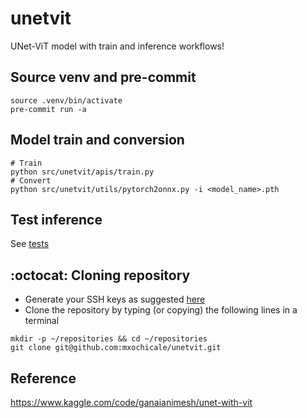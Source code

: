 # unetvit
UNet-ViT model with train and inference workflows!

## Source venv and pre-commit
```
source .venv/bin/activate
pre-commit run -a
```

## Model train and conversion
```
# Train
python src/unetvit/apis/train.py 
# Convert
python src/unetvit/utils/pytorch2onnx.py -i <model_name>.pth
```

## Test inference
See [tests](tests)


## :octocat: Cloning repository
* Generate your SSH keys as suggested [here](https://docs.github.com/en/github/authenticating-to-github/generating-a-new-ssh-key-and-adding-it-to-the-ssh-agent)
* Clone the repository by typing (or copying) the following lines in a terminal
```
mkdir -p ~/repositories && cd ~/repositories
git clone git@github.com:mxochicale/unetvit.git
```

## Reference
https://www.kaggle.com/code/ganaianimesh/unet-with-vit
